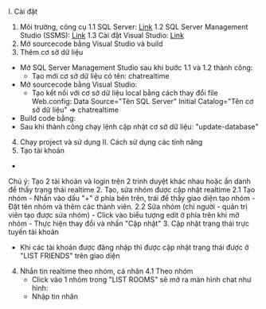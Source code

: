 I. Cài đặt
1. Môi trường, công cụ
  1.1 SQL Server: [Link](https://go.microsoft.com/fwlink/?linkid=866662)
  1.2 SQL Server Management Studio (SSMS): [Link](https://aka.ms/ssmsfullsetup)
  1.3 Cài đặt Visual Studio:  [Link](https://visualstudio.microsoft.com/thank-you-downloading-visual-studio/?sku=Enterprise&rel=16) 
2. Mở sourcecode bằng Visual Studio và build   
3. Thêm cơ sở dữ liệu
  - Mở SQL Server Management Studio sau khi bước 1.1 và 1.2 thành công: 
    + Tạo mới cơ sở dữ liệu có tên: chatrealtime
  - Mở sourcecode bằng Visual Studio:
    + Tạo kết nối với cơ sở dữ liệu local bằng cách thay đổi file Web.config:
      Data Source="Tên SQL Server"
      Initial Catalog="Tên cơ sở dữ liệu" => chatrealtime
  - Build code bằng:      
  - Sau khi thành công chạy lệnh cập nhật cơ sở dữ liệu: "update-database"
4. Chạy project và sử dụng
II. Cách sử dụng các tính năng
1. Tạo tài khoản
  - 
  Chú ý: Tạo 2 tài khoản và login trên 2 trình duyệt khác nhau hoặc ẩn danh để thấy trạng thái realtime
2. Tạo, sửa nhóm được cập nhật realtime 
  2.1 Tạo nhóm
    - Nhấn vào dấu "+" ở phía bên trên, trái để thấy giao diện tạo nhóm
    - Đặt tên nhóm và thêm các thành viên.
  2.2 Sửa nhóm (chỉ người - quản trị viên tạo được sửa nhóm)
    - Click vào biểu tượng edit ở phía trên khi mở nhóm
    - Thực hiện thay đổi và nhấn "Cập nhật"
3. Cập nhật trạng thái trực tuyến tài khoản
  - Khi các tài khoản được đăng nhập thì được cập nhật trạng thái được ở "LIST FRIENDS" trên giao diện
4. Nhắn tin realtime theo nhóm, cá nhân
  4.1 Theo nhóm
    - Click vào 1 nhóm trong "LIST ROOMS" sẽ mở ra màn hình chat như hình:
    - Nhập tin nhăn
